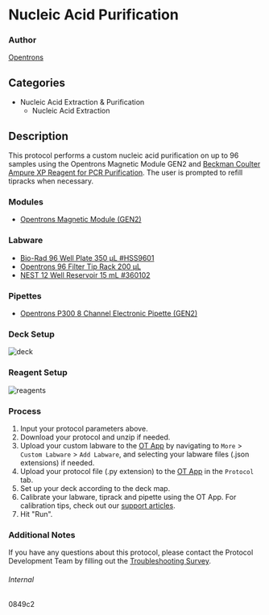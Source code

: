 # Nucleic Acid Purification


### Author
[Opentrons](https://opentrons.com/)


## Categories
* Nucleic Acid Extraction & Purification
	* Nucleic Acid Extraction


## Description
This protocol performs a custom nucleic acid purification on up to 96 samples using the Opentrons Magnetic Module GEN2 and [Beckman Coulter Ampure XP Reagent for PCR Purification](https://www.beckman.com/reagents/genomic/cleanup-and-size-selection/pcr). The user is prompted to refill tipracks when necessary.


### Modules
* [Opentrons Magnetic Module (GEN2)](https://shop.opentrons.com/magnetic-module-gen2/)


### Labware
* [Bio-Rad 96 Well Plate 350 µL #HSS9601](https://www.bio-rad.com/en-us/sku/HSS9601-hard-shell-96-well-pcr-plates-high-profile-semi-skirted-clear-clear?ID=HSS9601)
* [Opentrons 96 Filter Tip Rack 200 µL](https://shop.opentrons.com/opentrons-200ul-filter-tips/)
* [NEST 12 Well Reservoir 15 mL #360102](http://www.cell-nest.com/page94?_l=en&product_id=102)


### Pipettes
* [Opentrons P300 8 Channel Electronic Pipette (GEN2)](https://shop.opentrons.com/8-channel-electronic-pipette/)


### Deck Setup
![deck](https://opentrons-protocol-library-website.s3.amazonaws.com/custom-README-images/0849c2/deck2.png)


### Reagent Setup
![reagents](https://opentrons-protocol-library-website.s3.amazonaws.com/custom-README-images/0849c2/reagents.png)


### Process
1. Input your protocol parameters above.
2. Download your protocol and unzip if needed.
3. Upload your custom labware to the [OT App](https://opentrons.com/ot-app) by navigating to `More` > `Custom Labware` > `Add Labware`, and selecting your labware files (.json extensions) if needed.
4. Upload your protocol file (.py extension) to the [OT App](https://opentrons.com/ot-app) in the `Protocol` tab.
5. Set up your deck according to the deck map.
6. Calibrate your labware, tiprack and pipette using the OT App. For calibration tips, check out our [support articles](https://support.opentrons.com/en/collections/1559720-guide-for-getting-started-with-the-ot-2).
7. Hit "Run".


### Additional Notes
If you have any questions about this protocol, please contact the Protocol Development Team by filling out the [Troubleshooting Survey](https://protocol-troubleshooting.paperform.co/).


###### Internal
0849c2
